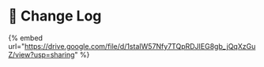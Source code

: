 # 💱 Change Log

{% embed url="https://drive.google.com/file/d/1staIW57Nfy7TQpRDJIEG8gb_jQqXzGuZ/view?usp=sharing" %}
